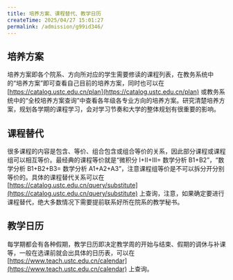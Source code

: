 ```yaml
---
title: 培养方案、课程替代、教学日历
createTime: 2025/04/27 15:01:27
permalink: /admission/g99id346/
---
```


## 培养方案

培养方案即各个院系、方向所对应的学生需要修读的课程列表，在教务系统中的“培养方案”即可查看自己目前的培养方案，同时也可以在 [https://catalog.ustc.edu.cn/plan](https://catalog.ustc.edu.cn/plan) 或教务系统中的“全校培养方案查询”中查看各年级各专业方向的培养方案。研究清楚培养方案，规划各学期的课程学习，会对学习节奏和大学的整体规划有很重要的影响。

## 课程替代

很多课程的内容是包含、等价、组合包含或组合等价的关系，因此部分课程或课程组可以相互等价。最经典的课程等价就是“微积分 I+II+III= 数学分析 B1+B2”，“数学分析 B1+B2+B3= 数学分析 A1+A2+A3”，注意课程组等价是不可以拆分开分别等价的。具体的课程替代关系可以在 [https://catalog.ustc.edu.cn/query/substitute](https://catalog.ustc.edu.cn/query/substitute) 上查询，注意，如果确定要进行课程替代，绝大多数情况下需要提前联系好所在院系的教学秘书。

## 教学日历

每学期都会有各种假期，教学日历即决定教学周的开始与结束、假期的调休与补课等，一般在选课前就会出具体的日历表，可以在 [https://www.teach.ustc.edu.cn/calendar](https://www.teach.ustc.edu.cn/calendar) 上查询。
